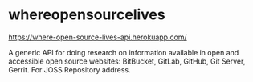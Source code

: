 # whereopensourcelives

https://where-open-source-lives-api.herokuapp.com/

A generic API for doing research on information available in open and accessible open source websites: BitBucket, GitLab, GitHub, Git Server, Gerrit. For JOSS Repository address.
